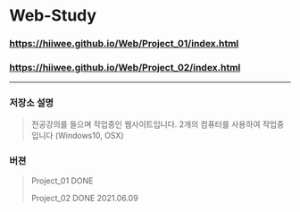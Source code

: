 # Web-Study
### https://hiiwee.github.io/Web/Project_01/index.html
### https://hiiwee.github.io/Web/Project_02/index.html
-------------
### 저장소 설명
> 전공강의를 들으며 작업중인 웹사이트입니다.
> 2개의 컴퓨터를 사용하여 작업중입니다 (Windows10, OSX)

### 버젼
> Project_01 DONE
> 
> Project_02 DONE 2021.06.09
